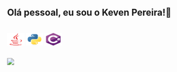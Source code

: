 ## Olá pessoal, eu sou o Keven Pereira!🫡

<div style="display: inline_block"><br>
  <img align="center" alt="kev-Java" height="30" width="40" src="https://raw.githubusercontent.com/devicons/devicon/master/icons/java/java-plain.svg">
  <img align="center" alt="kev-Python" height="30" width="40" src="https://raw.githubusercontent.com/devicons/devicon/master/icons/python/python-original.svg">
  <img align="center" alt="kev-Csharp" height="30" width="40" src="https://raw.githubusercontent.com/devicons/devicon/master/icons/csharp/csharp-original.svg">
</div>
  
  ##
 
<div> 
 
  <a href="https://www.linkedin.com/in/keven-pereira-leite" target="_blank"><img src="https://img.shields.io/badge/-LinkedIn-%230077B5?style=for-the-badge&logo=linkedin&logoColor=white" target="_blank"></a> 
  
</div>
